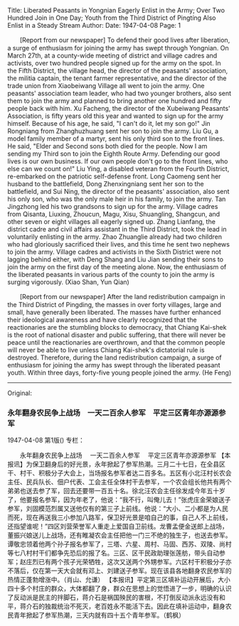 Title: Liberated Peasants in Yongnian Eagerly Enlist in the Army; Over Two Hundred Join in One Day; Youth from the Third District of Pingtíng Also Enlist in a Steady Stream
Author:
Date: 1947-04-08
Page: 1

　　[Report from our newspaper] To defend their good lives after liberation, a surge of enthusiasm for joining the army has swept through Yongnian. On March 27th, at a county-wide meeting of district and village cadres and activists, over two hundred people signed up for the army on the spot. In the Fifth District, the village head, the director of the peasants' association, the militia captain, the tenant farmer representative, and the director of the trade union from Xiaobeiwang Village all went to join the army. One peasants' association team leader, who had two younger brothers, also sent them to join the army and planned to bring another one hundred and fifty people back with him. Xu Facheng, the director of the Xubeiwang Peasants' Association, is fifty years old this year and wanted to sign up for the army himself. Because of his age, he said, "I can't do it, let my son go!" Jin Rongniang from Zhanghuzhuang sent her son to join the army. Liu Gu, a model family member of a martyr, sent his only third son to the front lines. He said, "Elder and Second sons both died for the people. Now I am sending my Third son to join the Eighth Route Army. Defending our good lives is our own business. If our own people don't go to the front lines, who else can we count on!" Liu Ying, a disabled veteran from the Fourth District, re-embarked on the patriotic self-defense front. Long Caomeng sent her husband to the battlefield, Dong Zhenxingniang sent her son to the battlefield, and Sui Ning, the director of the peasants' association, also sent his only son, who was the only male heir in his family, to join the army. Tan Jingzhong led his two grandsons to sign up for the army. Village cadres from Qisanta, Liuxing, Zhoucun, Magu, Xisu, Shuangling, Shangcun, and other seven or eight villages all eagerly signed up. Zhang Lianfang, the district cadre and civil affairs assistant in the Third District, took the lead in voluntarily enlisting in the army. Zhao Zhuanglie already had two children who had gloriously sacrificed their lives, and this time he sent two nephews to join the army. Village cadres and activists in the Sixth District were not lagging behind either, with Deng Shang and Liu Jian sending their sons to join the army on the first day of the meeting alone. Now, the enthusiasm of the liberated peasants in various parts of the county to join the army is surging vigorously. (Xiao Shan, Yun Qian)

　　[Report from our newspaper] After the land redistribution campaign in the Third District of Pingding, the masses in over forty villages, large and small, have generally been liberated. The masses have further enhanced their ideological awareness and have clearly recognized that the reactionaries are the stumbling blocks to democracy, that Chiang Kai-shek is the root of national disaster and public suffering, that there will never be peace until the reactionaries are overthrown, and that the common people will never be able to live unless Chiang Kai-shek's dictatorial rule is destroyed. Therefore, during the land redistribution campaign, a surge of enthusiasm for joining the army has swept through the liberated peasant youth. Within three days, forty-five young people joined the army. (He Feng)



<hr /> 

Original: 


### 永年翻身农民争上战场　一天二百余人参军　平定三区青年亦源源参军

1947-04-08
第1版()
专栏：

　　永年翻身农民争上战场
  　一天二百余人参军
  　平定三区青年亦源源参军
    【本报讯】为保卫翻身后的好光景，永年掀起了参军热潮。三月二十七日，在全县区干、村干、积极分子大会上，当场报名参军者达二百多名。五区有小北汪村长农会主任、民兵队长、佃户代表、工会主任全体村干去参军，一个农会组长他共有两个弟弟也送去参了军，回去还要带一百五十名。徐北汪农会主任徐发成今年五十岁了，他要报名参军，因为年老了，他说：“我不行，叫俺儿去！”张虎庄金荣娘送子参军，刘固模范烈属又送他仅有的第三子上前线。他说：“大小、二小都是为人民而死，现在再送我三小参加八路军，保卫好光景是咱自己的事，自己人不上前线，还指望谁呢！”四区刘营荣誉军人重走上爱国自卫前线。龙曹孟便金送郎上战场，董振兴娘送儿上战场，还有睢凝农会主任把他一门三不绝的独生子，也送去参军。谭敬忠领着他两个孙子报名参军了，三塔、六星、周村、马固、西苏、双陵、尚村等七八村村干们都争先恐后的报了名。三区、区干民政助理张莲舫，带头自动参军；赵庄烈已有两个孩子光荣牺牲，这次又送两个外甥参军。六区村干积极分子亦不落后，仅在第一天大会就有邓上、刘建送子参军。现在该县各地翻身农民参军的热情正蓬勃增涨中。（肖山、允谦）
    【本报讯】平定第三区填补运动开展后，大小四十多个村庄的群众，大体都翻了身，群众在思想上的觉悟进了一步，明确的认识了反动派是民主的拌脚石，蒋介石是祸国殃民的害根，不打倒反动派永远没有和平，蒋介石的独裁统治不死灭，老百姓永不能活下去。因此在填补运动中，翻身农民青年掀起了参军热潮，三天内就有四十五个青年参军。（鹤枫）
